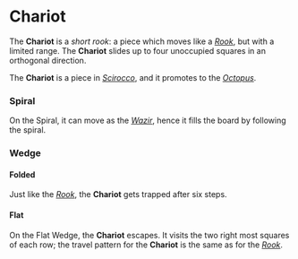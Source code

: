 # Chariot

The **Chariot** is a *short rook*: a piece which moves like
a [*Rook*](rook.html), but with a limited range. The **Chariot**
slides up to four unoccupied squares in an orthogonal direction.

The **Chariot** is a piece in [*Scirocco*](#chess-v:rules/scirocco), 
and it promotes to the [*Octopus*](octopus.html).

### Spiral

On the Spiral, it can move as the [*Wazir*](wazir.html), hence it
fills the board by following the spiral.

### Wedge

#### Folded

Just like the [*Rook*](rook.html), the **Chariot** gets trapped after
six steps.

#### Flat

On the Flat Wedge, the **Chariot** escapes. It visits the two right
most squares of each row; the travel pattern for the **Chariot**
is the same as for the [*Rook*](rook.html).
